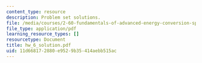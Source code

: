 ```yaml
---
content_type: resource
description: Problem set solutions.
file: /media/courses/2-60-fundamentals-of-advanced-energy-conversion-spring-2004/11d668172880e9529b35414aebb515ac_hw_6_solution.pdf
file_type: application/pdf
learning_resource_types: []
resourcetype: Document
title: hw_6_solution.pdf
uid: 11d66817-2880-e952-9b35-414aebb515ac
---
```

